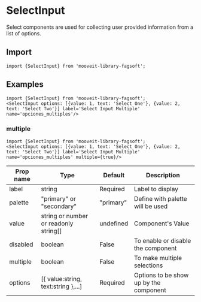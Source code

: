 # SelectInput
<p>
Select components are used for collecting user provided information from a list of options.
</p>

## Import
    import {SelectInput} from 'mooveit-library-fagsoft';
    
## Examples
    import {SelectInput} from 'mooveit-library-fagsoft';
    <SelectInput options: [{value: 1, text: 'Select One'}, {value: 2, text: 'Select Two'}] label='Select Input Multiple' name='opciones_multiples'/>
<SelectInput label='Select Input ' name='opciones' />

### multiple
    import {SelectInput} from 'mooveit-library-fagsoft';
    <SelectInput options: [{value: 1, text: 'Select One'}, {value: 2, text: 'Select Two'}] label='Select Input Multiple' name='opciones_multiples' multiple={true}/>
<SelectInput label='Select Input Multiple ' name='opciones_multiples' multiple={true} />

| Prop name   |Type| Default|Description|
| --------- |-------|-------|-------|
| label    | 	string |Required| Label to display |
| palette |"primary" or "secondary" |"primary"| Define with palette will be used |
| value |string or number or readonly string[]|undefined| Component's Value |
| disabled    | boolean |False| To enable or disable the component |
| multiple    | boolean |False| To make multiple selections |
| options    | [{ value:string, text:string },...] |Required| Options to be show up by the component |